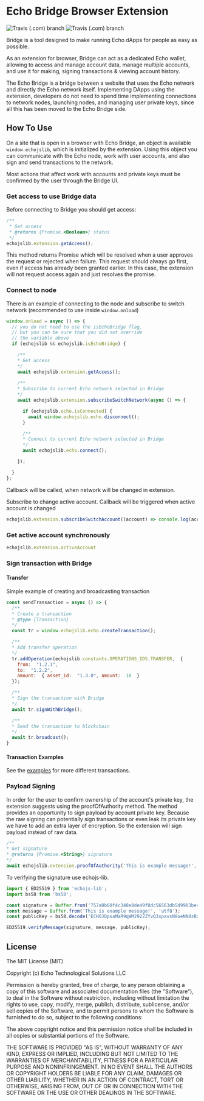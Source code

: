# Echo Bridge Browser Extension

![Travis (.com) branch](https://img.shields.io/travis/com/echoprotocol/bridge-extension/master?label=build%20master)
![Travis (.com) branch](https://img.shields.io/travis/com/echoprotocol/bridge-extension/develop?label=build%20develop)

Bridge is a tool designed to make running Echo dApps for people as easy as possible.

As an extension for browser, Bridge can act as a dedicated Echo wallet,
allowing to access and manage account data, manage multiple accounts, 
and use it for making, signing transactions & viewing account history.

The Echo Bridge is a bridge between a website that uses the Echo network 
and directly the Echo network itself. Implementing DApps using the extension, 
developers do not need to spend time implementing connections to network nodes, 
launching nodes, and managing user private keys, since all this has been 
moved to the Echo Bridge side.

## How To Use

On a site that is open in a browser with Echo Bridge, an object is available 
`window.echojslib`, which is initialized by the extension. Using this object 
you can communicate with the Echo node, work with user accounts, and also 
sign and send transactions to the network. 

Most actions that affect work with accounts and private keys must be confirmed 
by the user through the Bridge UI.

### Get access to use Bridge data

Before connecting to Bridge you should get access:

```javascript
/**
 * Get access
 * @returns {Promise.<Boolean>} status
 */
echojslib.extension.getAccess();
```

This method returns Promise which will be resolved when a user approves the request or rejected when failure.
This request should always go first, even if access has already been granted earlier.
In this case, the extension will not request access again and just resolves the promise.

### Connect to node  

There is an example of connecting to the node and subscribe to switch network 
(recommended to use inside `window.onload`)  

```javascript  
window.onload = async () => {
  // you do not need to use the isEchoBridge flag, 
  // but you can be sure that you did not override 
  // the variable above
  if (echojslib && echojslib.isEchoBridge) {

    /**
    * Get access
    */
    await echojslib.extension.getAccess();
    
    /**
    * Subscribe to current Echo network selected in Bridge
    */
    await echojslib.extension.subscribeSwitchNetwork(async () => {

      if (echojslib.echo.isConnected) {
        await window.echojslib.echo.disconnect();
      }

      /**
      * Connect to current Echo network selected in Bridge
      */
      await echojslib.echo.connect();

    });

  }
};  
```

Callback will be called, when network will be changed in extension.

Subscribe to change active account. Callback will be triggered when active account is changed

```javascript
echojslib.extension.subscribeSwitchAccount((account) => console.log(account))
```

### Get active account synchronously
```javascript
echojslib.extension.activeAccount
```
### Sign transaction with Bridge  

#### Transfer  

Simple example of creating and broadcasting transaction  

```javascript
const sendTransaction = async () => {
  /**
  * Create a transaction
  * @type {Transaction}
  */
  const tr = window.echojslib.echo.createTransaction();  

  /**
  * Add transfer operation
  */
  tr.addOperation(echojslib.constants.OPERATIONS_IDS.TRANSFER,  {   
    from:  "1.2.1",  
    to:  "1.2.2",   
    amount:  { asset_id:  "1.3.0", amount:  10  }
  });  

  /**
  * Sign the transaction with Bridge
  */
  await tr.signWithBridge();

  /**
  * Send the transaction to blockchain
  */
  await tr.broadcast(); 
}
```

#### Transaction Examples

See the [examples](./examples/examples.md) for more different transactions.

### Payload Signing
In order for the user to confirm ownership of the account's private key, the extension suggests using the proofOfAuthority method. The method provides an opportunity to sign payload by account private key. Because the raw signing can potentially sign transactions or even leak its private key we have to add an extra layer of encryption. So the extension will sign payload instead of raw data.

```javascript  
/**
* Get signature
* @returns {Promise.<String>} signature
*/
await echojslib.extension.proofOfAuthority('This is example message!', '1.2.134');
```

To verifying the signature use echojs-lib.

```javascript  
import { ED25519 } from 'echojs-lib';
import bs58 from 'bs58';

const signature = Buffer.from('757a8b60f4c348e8de49f8dc56563db5d9903be41c7aad145cc8be5c6f66804c168693232c0f150ef017bc01697fc0aca5000a04ac6756d36430aeaefe518b08', 'hex');
const message = Buffer.from('This is example message!', 'utf8');
const publicKey = bs58.decode('ECHOJDpsaMaR9qWM2922ZYvQ3xpavsN8oeNN8zBx1VNKdQBf'.slice(4));

ED25519.verifyMessage(signature, message, publicKey);
```

## License

The MIT License (MIT)

Copyright (c) Echo Technological Solutions LLC

Permission is hereby granted, free of charge, to any person obtaining a copy of
this software and associated documentation files (the "Software"), to deal in
the Software without restriction, including without limitation the rights to
use, copy, modify, merge, publish, distribute, sublicense, and/or sell copies of
the Software, and to permit persons to whom the Software is furnished to do so,
subject to the following conditions:

The above copyright notice and this permission notice shall be included in all
copies or substantial portions of the Software.

THE SOFTWARE IS PROVIDED "AS IS", WITHOUT WARRANTY OF ANY KIND, EXPRESS OR
IMPLIED, INCLUDING BUT NOT LIMITED TO THE WARRANTIES OF MERCHANTABILITY, FITNESS
FOR A PARTICULAR PURPOSE AND NONINFRINGEMENT. IN NO EVENT SHALL THE AUTHORS OR
COPYRIGHT HOLDERS BE LIABLE FOR ANY CLAIM, DAMAGES OR OTHER LIABILITY, WHETHER
IN AN ACTION OF CONTRACT, TORT OR OTHERWISE, ARISING FROM, OUT OF OR IN
CONNECTION WITH THE SOFTWARE OR THE USE OR OTHER DEALINGS IN THE SOFTWARE.
